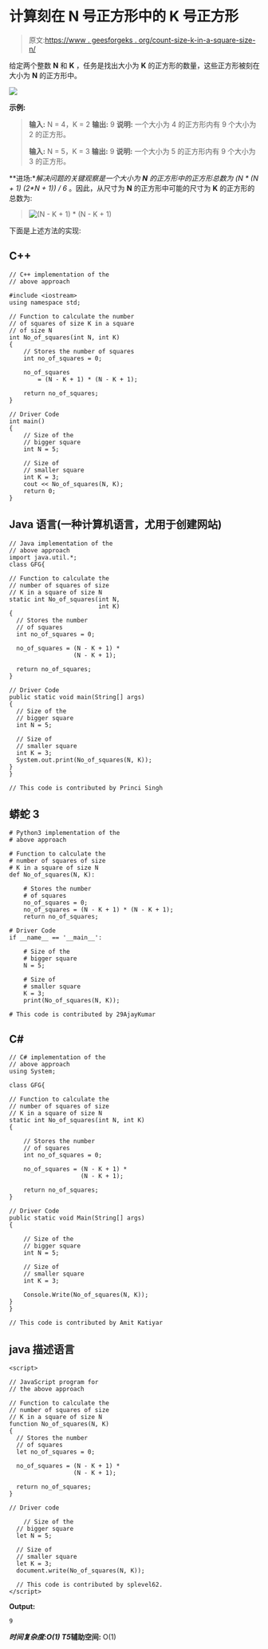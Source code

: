 # 计算刻在 N 号正方形中的 K 号正方形

> 原文:[https://www . geesforgeks . org/count-size-k-in-a-square-size-n/](https://www.geeksforgeeks.org/count-squares-of-size-k-inscribed-in-a-square-of-size-n/)

给定两个整数 **N** 和 **K** ，任务是找出大小为 **K** 的正方形的数量，这些正方形被刻在大小为 **N** 的正方形中。

[![](img/a6a0645099eae0dd10a62ead1dbf7c3e.png)](https://media.geeksforgeeks.org/wp-content/uploads/20200825082223/square.jpg)

**示例:**

> **输入:** N = 4，K = 2
> **输出:** 9
> **说明:**
> 一个大小为 4 的正方形内有 9 个大小为 2 的正方形。
> 
> **输入:** N = 5，K = 3
> **输出:** 9
> **说明:**
> 一个大小为 5 的正方形内有 9 个大小为 3 的正方形。

**进场:**解决问题的关键观察是一个大小为 **N** 的正方形中的正方形总数为 **(N * (N + 1)* (2*N + 1)) / 6** 。因此，从尺寸为 **N** 的正方形中可能的尺寸为 **K** 的正方形的总数为:

> ![(N - K + 1) * (N - K + 1)    ](img/fa74892948886d6675ae7d4d46a6a0d2.png "Rendered by QuickLaTeX.com")

下面是上述方法的实现:

## C++

```
// C++ implementation of the
// above approach

#include <iostream>
using namespace std;

// Function to calculate the number
// of squares of size K in a square
// of size N
int No_of_squares(int N, int K)
{
    // Stores the number of squares
    int no_of_squares = 0;

    no_of_squares
        = (N - K + 1) * (N - K + 1);

    return no_of_squares;
}

// Driver Code
int main()
{
    // Size of the
    // bigger square
    int N = 5;

    // Size of
    // smaller square
    int K = 3;
    cout << No_of_squares(N, K);
    return 0;
}
```

## Java 语言(一种计算机语言，尤用于创建网站)

```
// Java implementation of the
// above approach
import java.util.*;
class GFG{

// Function to calculate the
// number of squares of size
// K in a square of size N
static int No_of_squares(int N,
                         int K)
{
  // Stores the number
  // of squares
  int no_of_squares = 0;

  no_of_squares = (N - K + 1) *
                  (N - K + 1);

  return no_of_squares;
}

// Driver Code
public static void main(String[] args)
{
  // Size of the
  // bigger square
  int N = 5;

  // Size of
  // smaller square
  int K = 3;
  System.out.print(No_of_squares(N, K));
}
}

// This code is contributed by Princi Singh
```

## 蟒蛇 3

```
# Python3 implementation of the
# above approach

# Function to calculate the
# number of squares of size
# K in a square of size N
def No_of_squares(N, K):

    # Stores the number
    # of squares
    no_of_squares = 0;
    no_of_squares = (N - K + 1) * (N - K + 1);
    return no_of_squares;

# Driver Code
if __name__ == '__main__':

    # Size of the
    # bigger square
    N = 5;

    # Size of
    # smaller square
    K = 3;
    print(No_of_squares(N, K));

# This code is contributed by 29AjayKumar
```

## C#

```
// C# implementation of the
// above approach
using System;

class GFG{

// Function to calculate the
// number of squares of size
// K in a square of size N
static int No_of_squares(int N, int K)
{

    // Stores the number
    // of squares
    int no_of_squares = 0;

    no_of_squares = (N - K + 1) *
                    (N - K + 1);

    return no_of_squares;
}

// Driver Code
public static void Main(String[] args)
{

    // Size of the
    // bigger square
    int N = 5;

    // Size of
    // smaller square
    int K = 3;

    Console.Write(No_of_squares(N, K));
}
}

// This code is contributed by Amit Katiyar
```

## java 描述语言

```
<script>

// JavaScript program for
// the above approach

// Function to calculate the
// number of squares of size
// K in a square of size N
function No_of_squares(N, K)
{
  // Stores the number
  // of squares
  let no_of_squares = 0;

  no_of_squares = (N - K + 1) *
                  (N - K + 1);

  return no_of_squares;
}

// Driver code

    // Size of the
  // bigger square
  let N = 5;

  // Size of
  // smaller square
  let K = 3;
  document.write(No_of_squares(N, K));

  // This code is contributed by splevel62.
</script>
```

**Output:** 

```
9
```

***时间复杂度:**O(1)*
T5**辅助空间:** O(1)